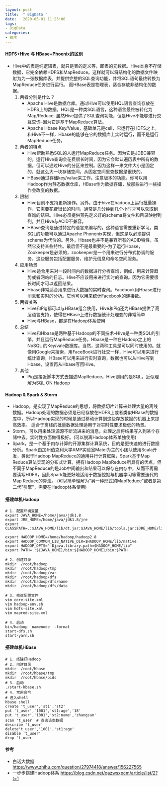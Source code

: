 ```yaml
---
layout: post
title:  " BigData "
date:   2020-05-01 11:25:00
tags:
- BigData
categories:
- 技术
---
```

#### HDFS+Hive 与 HBase+Phoenix的区别
- Hive中的表是纯逻辑表，就只是表的定义等，即表的元数据。Hive本身不存储数据，它完全依赖HDFS和MapReduce。这样就可以将结构化的数据文件映射为为一张数据库表，并提供完整的SQL查询功能，并将SQL语句最终转换为MapReduce任务进行运行。 而HBase表是物理表，适合存放非结构化的数据。                            
    1. 两者分别是什么？
        - Apache Hive是数据仓库。通过Hive可以使用HQL语言查询存放在HDFS上的数据。HQL是一种类SQL语言，这种语言最终被转化为Map/Reduce. 虽然Hive提供了SQL查询功能，但是Hive不能够进行交互查询–因为它是基于MapReduce算法。
        - Apache Hbase Key/Value，基础单元是cell，它运行在HDFS之上。和Hive不一样，Hbase的能够在它的数据库上实时运行，而不是运行MapReduce任务。
    1. 两者的特点
        - Hive帮助熟悉SQL的人运行MapReduce任务。因为它是JDBC兼容的。运行Hive查询会花费很长时间，因为它会默认遍历表中所有的数据。但可以通过Hive的分区来控制。因为这样一来文件大小是固定的，就这么大一块存储空间，从固定空间里查数据是很快的。
        - HBase通过存储key/value来工作。注意版本的功能。你可以用Hadoop作为静态数据仓库，HBase作为数据存储，放那些进行一些操作会改变的数据。
    1. 限制
        - Hive目前不支持更新操作。另外，由于hive在hadoop上运行批量操作，它需要花费很长的时间，通常是几分钟到几个小时才可以获取到查询的结果。Hive必须提供预先定义好的schema将文件和目录映射到列，并且Hive与ACID不兼容。
        - HBase查询是通过特定的语言来编写的，这种语言需要重新学习。类SQL的功能可以通过Apache Phonenix实现，但这是以必须提供schema为代价的。另外，Hbase也并不是兼容所有的ACID特性，虽然它支持某些特性。最后但不是最重要的–为了运行Hbase，Zookeeper是必须的，zookeeper是一个用来进行分布式协调的服务，这些服务包括配置服务，维护元信息和命名空间服务。
    1. 应用场景
        - Hive适合用来对一段时间内的数据进行分析查询，例如，用来计算趋势或者网站的日志。Hive不应该用来进行实时的查询。因为它需要很长时间才可以返回结果。
        - Hbase非常适合用来进行大数据的实时查询。Facebook用Hbase进行消息和实时的分析。它也可以用来统计Facebook的连接数。
    1. 两者关系
        - Hive和Pig都可以与HBase组合使用，Hive和Pig还为HBase提供了高层语言支持，使得在HBase上进行数据统计处理变的非常简单
        - Hive与HBase，都是在Hadoop体系使用
    1. 总结
        - Hive和Hbase是两种基于Hadoop的不同技术–Hive是一种类SQL的引擎，并且运行MapReduce任务，Hbase是一种在Hadoop之上的NoSQL 的Key/vale数据库。当然，这两种工具是可以同时使用的。就像用Google来搜索，用FaceBook进行社交一样，Hive可以用来进行统计查询，HBase可以用来进行实时查询，数据也可以从Hive写到Hbase，设置再从Hbase写回Hive。
    1. 其他
        - Pig是接近脚本方式去描述MapReduce，Hive则用的是SQL。近似理解为SQL ON Hadoop

#### Hadoop & Spark & Storm
- Hadoop，是实现了MapReduce的思想，将数据切片计算来处理大量的离线数据。Hadoop处理的数据必须是已经存放在HDFS上或者类似HBase的数据库中，所以Hadoop实现的时候是通过移动计算到这些存放数据的机器上来提高效率。
  适合于离线的批量数据处理适用于对实时性要求极低的场景。
- Storm，可以用来处理源源不断流进来的消息，处理之后将结果写入到某个存储中去。实时性方面做得极好。(可以脱离Hadoop体系单独使用)
- Spark，是一个基于内存计算的开源集群计算系统，目的是更快速的进行数据分析。Spark由加州伯克利大学AMP实验室Matei为主的小团队使用Scala开发，类似于Hadoop MapReduce的通用并行计算框架，Spark基于Map Reduce算法实现的分布式计算，拥有Hadoop MapReduce所具有的优点，但不同于MapReduce的是Job中间输出和结果可以保存在内存中，从而不再需要读写HDFS，因此Spark能更好地适用于数据挖掘与机器学习等需要迭代的Map Reduce的算法。
  (可以简单理解为"另一种形式的MapReduce"或者是第二代"引擎"，需要在Hadoop体系使用)

#### 搭建单机Hadoop
```shell
# 1. 配置环境变量
export JAVA_HOME=/home/java/jdk1.8
export JRE_HOME=/home/java/jdk1.8/jre
export CLASSPATH=.:$JAVA_HOME/lib/dt.jar:$JAVA_HOME/lib/tools.jar:$JRE_HOME/lib

export HADOOP_HOME=/home/hadoop/hadoop2.8
export HADOOP_COMMON_LIB_NATIVE_DIR=$HADOOP_HOME/lib/native
export HADOOP_OPTS="-Djava.library.path=$HADOOP_HOME/lib"
export PATH=.:${JAVA_HOME}/bin:${HADOOP_HOME}/bin:$PATH

# 2. 创建目录
mkdir  /root/hadoop  
mkdir  /root/hadoop/tmp  
mkdir  /root/hadoop/var  
mkdir  /root/hadoop/dfs  
mkdir  /root/hadoop/dfs/name  
mkdir  /root/hadoop/dfs/data

# 3. 修改配置文件
vim core-site.xml
vim hadoop-env.sh
vim hdfs-site.xml
vim mapred-site.xml

# 4. 启动
bin/hadoop  namenode  -format
start-dfs.sh
start-yarn.sh
```  

#### 搭建单机HBase
```shell
# 1. 搭建好Hadoop
# 2. 创建目录
mkdir  /root/hbase  
mkdir  /root/hbase/tmp  
mkdir  /root/hbase/pids
# 3. 启动
./start-hbase.sh
# 4. 常用命令
# 进入shell
hbase shell
create 't_user','st1','st2'
put 't_user','1001','st1:age','18'
put 't_user','1001','st2:name','zhangsan'
scan 't_user' # 查询该表数据
describe 't_user'
delete't_user','1001','st1:age'
disable 't_user'
drop 't_user'
```
#### 参考
- 白话大数据 <https://www.zhihu.com/question/27974418/answer/156227565>
- 一步步搭建Hadoop体系 <https://blog.csdn.net/qazwsxpcm/article/list/2?t=1>